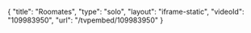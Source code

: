 {
    "title": "Roomates",
    "type": "solo",
    "layout": "iframe-static",
    "videoId": "109983950",
    "url": "\/tvpembed\/109983950"
}